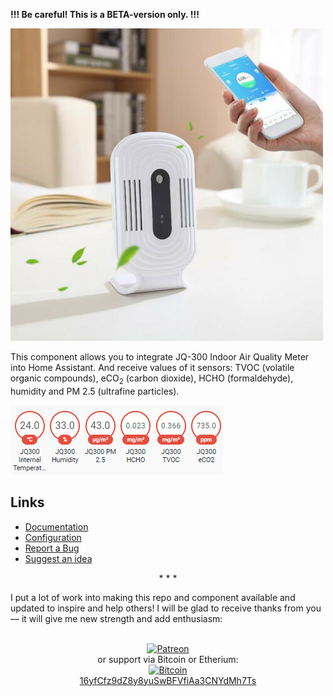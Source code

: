 **!!! Be careful! This is a BETA-version only. !!!**

![](https://github.com/Limych/ha-jq300/raw/master/logo.jpeg)

This component allows you to integrate JQ-300 Indoor Air Quality Meter into Home Assistant. And receive values of it sensors: TVOC (volatile organic compounds), eCO<sub>2</sub> (carbon dioxide), HCHO (formaldehyde), humidity and PM 2.5 (ultrafine particles).

![](https://github.com/Limych/ha-jq300/raw/master/example.png)

## Links

- [Documentation](https://github.com/Limych/ha-jq300)
- [Configuration](https://github.com/Limych/ha-jq300#configuration-variables)
- [Report a Bug](https://github.com/Limych/ha-jq300/issues/new?template=bug_report.md)
- [Suggest an idea](https://github.com/Limych/ha-jq300/issues/new?template=feature_request.md)

<p align="center">* * *</p>
I put a lot of work into making this repo and component available and updated to inspire and help others! I will be glad to receive thanks from you — it will give me new strength and add enthusiasm:
<p align="center"><br>
<a href="https://www.patreon.com/join/limych?" target="_blank"><img src="http://khrolenok.ru/support_patreon.png" alt="Patreon" width="250" height="48"></a>
<br>or&nbsp;support via Bitcoin or Etherium:<br>
<a href="https://sochain.com/a/mjz640g" target="_blank"><img src="http://khrolenok.ru/support_bitcoin.png" alt="Bitcoin" width="150"><br>
16yfCfz9dZ8y8yuSwBFVfiAa3CNYdMh7Ts</a>
</p>
